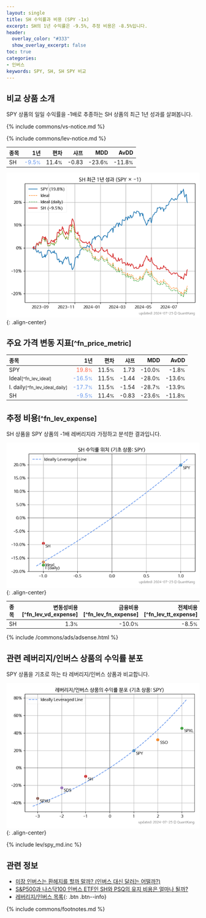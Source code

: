 ```yaml
---
layout: single
title: SH 수익률과 비용 (SPY -1x)
excerpt: SH의 1년 수익률은 -9.5%, 추정 비용은 -8.5%입니다.
header:
  overlay_color: "#333"
  show_overlay_excerpt: false
toc: true
categories:
- 인버스
keywords: SPY, SH, SH SPY 비교
---
```


## 비교 상품 소개


SPY 상품의 일일 수익률을 -1배로 추종하는 SH 상품의 최근 1년 성과를 살펴봅니다.





{% include commons/vs-notice.md %}

{% include commons/lev-notice.md %}

| **종목** | **1년** | **편차** | **샤프** | **MDD** | **AvDD** |
| :------------ | ------: | -----------: | -------: | ------: | -------: |
| SH | <span style="color: cornflowerblue">-9.5<small>%</small></span> | 11.4<small>%</small> | -0.83 | -23.6<small>%</small> | -11.8<small>%</small> |

<!-- more -->


![SH](/lev/images/sh.png){: .align-center}


## 주요 가격 변동 지표<small>[^fn_price_metric]</small>


| **종목** | **1년** | **편차** | **샤프** | **MDD** | **AvDD** |
| :------------ | ------: | -----------: | -------: | ------: | -------: |
| SPY | <span style="color: tomato">19.8<small>%</small></span> | 11.5<small>%</small> | 1.73 | -10.0<small>%</small> | -1.8<small>%</small> |
| Ideal<small>[^fn_lev_ideal]</small> | <span style="color: cornflowerblue">-16.5<small>%</small></span> | 11.5<small>%</small> | -1.44 | -28.0<small>%</small> | -13.6<small>%</small> |
| I. daily<small>[^fn_lev_ideal_daily]</small> | <span style="color: cornflowerblue">-17.7<small>%</small></span> | 11.5<small>%</small> | -1.54 | -28.7<small>%</small> | -13.9<small>%</small> |
| SH | <span style="color: cornflowerblue">-9.5<small>%</small></span> | 11.4<small>%</small> | -0.83 | -23.6<small>%</small> | -11.8<small>%</small> |


## 추정 비용<small>[^fn_lev_expense]</small><a id="expense"></a>

SH 상품을 SPY 상품의 -1배 레버리지라 가정하고 분석한 결과입니다.

![SH](/lev/images/sh_ideal.png){: .align-center}

| **종목** | **변동성비용**[^fn_lev_vd_expense] | **금융비용**[^fn_lev_fn_expense] | **전체비용**[^fn_lev_tt_expense] |
| :------------ | ------: | -----------: | -------: |
| SH | 1.3<small>%</small> | -10.0<small>%</small> | -8.5<small>%</small> |

{% include /commons/ads/adsense.html %}



## 관련 레버리지/인버스 상품의 수익률 분포

SPY 상품을 기초로 하는 타 레버리지/인버스 상품과 비교합니다.

![SPY](/lev/images/spy_ideal.png){: .align-center}

{% include lev/spy_md.inc %}


## 관련 정보

- [미장 인버스는 환헤지를 할까 말까? (인버스 대신 달러는 어떨까?)](https://kongdori.tistory.com/197)
- [S&P500과 나스닥100 인버스 ETF인 SH와 PSQ의 유지 비용은 얼마나 될까?](https://kongdori.tistory.com/78)
- [레버리지/인버스 목록](/lev/){: .btn .btn--info}

{% include commons/footnotes.md %}